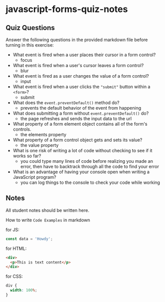 # javascript-forms-quiz-notes

## Quiz Questions

Answer the following questions in the provided markdown file before turning in this exercise:

- What event is fired when a user places their cursor in a form control?
  - focus
- What event is fired when a user's cursor leaves a form control?
  - blur
- What event is fired as a user changes the value of a form control?
  - input
- What event is fired when a user clicks the `"submit"` button within a `<form>`?
  - submit
- What does the `event.preventDefault()` method do?
  - prevents the default behavior of the event from happening
- What does submitting a form without `event.preventDefault()` do?
  - the page refreshes and sends the input data to the url
- What property of a form element object contains all of the form's controls.
  - the elements property
- What property of a form control object gets and sets its value?
  - the value property
- What is one risk of writing a lot of code without checking to see if it works so far?
  - you could type many lines of code before realizing you made an error, then have to backtrack through all the code to find your error
- What is an advantage of having your console open when writing a JavaScript program?
  - you can log things to the console to check your code while working

## Notes

All student notes should be written here.

How to write `Code Examples` in markdown

for JS:

```javascript
const data = 'Howdy';
```

for HTML:

```html
<div>
  <p>This is text content</p>
</div>
```

for CSS:

```css
div {
  width: 100%;
}
```

